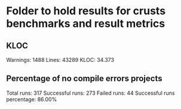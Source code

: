 # Folder to hold results for crusts benchmarks and result metrics

## KLOC
Warnings: 1488
Lines: 43289
KLOC: 34.373

## Percentage of no compile errors projects
Total runs: 317
Successful runs: 273
Failed runs: 44
Successful runs percentage: 86.00%